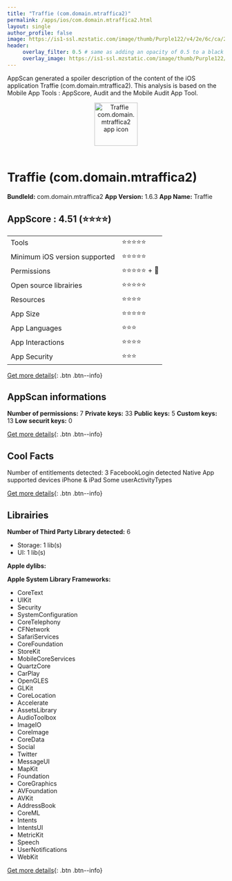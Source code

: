 ```yaml
---
title: "Traffie (com.domain.mtraffica2)"
permalink: /apps/ios/com.domain.mtraffica2.html
layout: single
author_profile: false
image: https://is1-ssl.mzstatic.com/image/thumb/Purple122/v4/2e/6c/ca/2e6cca47-5f0e-a88e-910f-3caeec935452/AppIcon-1x_U007emarketing-0-4-85-220.png/512x512bb.jpg
header: 
     overlay_filter: 0.5 # same as adding an opacity of 0.5 to a black background
     overlay_image: https://is1-ssl.mzstatic.com/image/thumb/Purple122/v4/2e/6c/ca/2e6cca47-5f0e-a88e-910f-3caeec935452/AppIcon-1x_U007emarketing-0-4-85-220.png/512x512bb.jpg
---
```

AppScan generated a spoiler description of the content of the iOS application Traffie (com.domain.mtraffica2). This analysis is based on the Mobile App Tools : AppScore, Audit and the Mobile Audit App Tool.

  
  
<div style="text-align: center;"><img src="https://is1-ssl.mzstatic.com/image/thumb/Purple122/v4/2e/6c/ca/2e6cca47-5f0e-a88e-910f-3caeec935452/AppIcon-1x_U007emarketing-0-4-85-220.png/512x512bb.jpg" width="100" height="100" alt="Traffie com.domain.mtraffica2 app icon"></div></br>
  
# Traffie (com.domain.mtraffica2)

**BundleId:** com.domain.mtraffica2
**App Version:** 1.6.3
**App Name:** Traffie


## AppScore : 4.51 (⭐️⭐️⭐️⭐️) 

<table>
<tr><td> Tools </td><td> ⭐️⭐️⭐️⭐️⭐️ </td></tr>
<tr><td> Minimum iOS version supported </td><td> ⭐️⭐️⭐️⭐️⭐️ </td></tr>
<tr><td> Permissions </td><td> ⭐️⭐️⭐️⭐️⭐️ + 🌟 </td></tr>
<tr><td> Open source librairies </td><td> ⭐️⭐️⭐️⭐️⭐️ </td></tr>
<tr><td> Resources </td><td> ⭐️⭐️⭐️⭐️ </td></tr>
<tr><td> App Size </td><td> ⭐️⭐️⭐️⭐️⭐️ </td></tr>
<tr><td> App Languages </td><td> ⭐️⭐️⭐️ </td></tr>
<tr><td> App Interactions </td><td> ⭐️⭐️⭐️⭐️ </td></tr>
<tr><td> App Security </td><td> ⭐️⭐️⭐️ </td></tr>
</table>

[Get more details](/pricing.html){: .btn .btn--info}  
  
## AppScan informations 

**Number of permissions:** 7
**Private keys:** 33
**Public keys:** 5
**Custom keys:** 13
**Low securit keys:** 0
  
[Get more details](/pricing.html){: .btn .btn--info}

## Cool Facts

Number of entitlements detected: 3
FacebookLogin detected
Native App
supported devices iPhone & iPad
Some userActivityTypes
  
[Get more details](/pricing.html){: .btn .btn--info}

## Librairies 
**Number of Third Party Library detected:** 6
- Storage: 1 lib(s)
- UI: 1 lib(s)

**Apple dylibs:**


**Apple System Library Frameworks:**
- CoreText
- UIKit
- Security
- SystemConfiguration
- CoreTelephony
- CFNetwork
- SafariServices
- CoreFoundation
- StoreKit
- MobileCoreServices
- QuartzCore
- CarPlay
- OpenGLES
- GLKit
- CoreLocation
- Accelerate
- AssetsLibrary
- AudioToolbox
- ImageIO
- CoreImage
- CoreData
- Social
- Twitter
- MessageUI
- MapKit
- Foundation
- CoreGraphics
- AVFoundation
- AVKit
- AddressBook
- CoreML
- Intents
- IntentsUI
- MetricKit
- Speech
- UserNotifications
- WebKit


  
[Get more details](/pricing.html){: .btn .btn--info}

